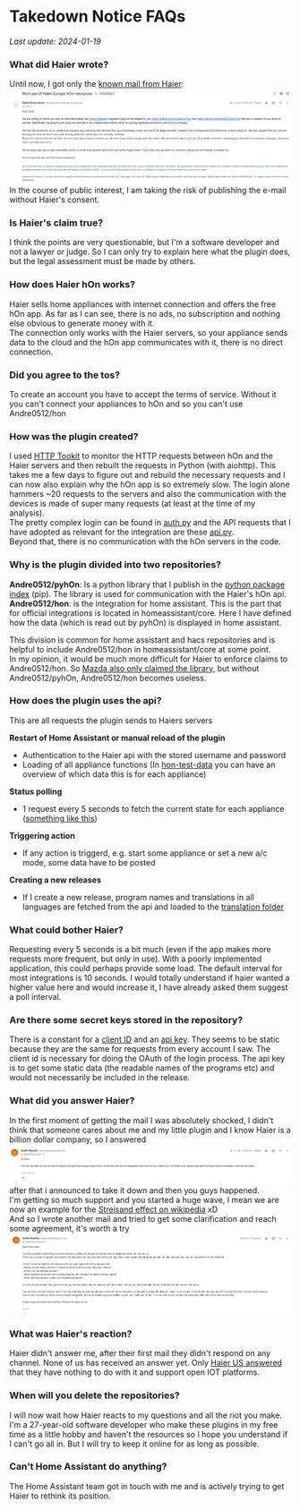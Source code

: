 # Takedown Notice FAQs

_Last update: 2024-01-19_

### What did Haier wrote?
Until now, I got only the [known mail from Haier](assets/takedown.eml):
![Screenshot of mail](assets/takedown.png)
In the course of public interest, I am taking the risk of publishing the e-mail without Haier's consent.

### Is Haier's claim true?
I think the points are very questionable, but I'm a software developer and not a lawyer or judge. So I can only try to explain here what the plugin does, but the legal assessment must be made by others.

### How does Haier hOn works?
Haier sells home appliances with internet connection and offers the free hOn app. As far as I can see, there is no ads, no subscription and nothing else obvious to generate money with it.  
The connection only works with the Haier servers, so your appliance sends data to the cloud and the hOn app communicates with it, there is no direct connection.

### Did you agree to the tos?
To create an account you have to accept the terms of service. Without it you can't connect your appliances to hOn and so you can't use Andre0512/hon

### How was the plugin created?
I used [HTTP Tookit](https://httptoolkit.com/) to monitor the HTTP requests between hOn and the Haier servers and then rebuilt the requests in Python (with aiohttp). This takes me a few days to figure out and rebuild the necessary requests and I can now also explain why the hOn app is so extremely slow. The login alone hammers ~20 requests to the servers and also the communication with the devices is made of super many requests (at least at the time of my analysis).  
The pretty complex login can be found in [auth.py](https://github.com/Andre0512/pyhOn/blob/main/pyhon/connection/auth.py) and the API requests that I have adopted as relevant for the integration are these [api.py](https://github.com/Andre0512/pyhOn/blob/main/pyhon/connection/api.py).  
Beyond that, there is no communication with the hOn servers in the code.

### Why is the plugin divided into two repositories?
**Andre0512/pyhOn**: Is a python library that I publish in the [python package index](https://pypi.org/project/pyhOn/) (pip). The library is used for communication with the Haier's hOn api.  
**Andre0512/hon**: is the integration for home assistant. This is the part that for official integrations is located in homeassistant/core. Here I have defined how the data (which is read out by pyhOn) is displayed in home assistant.   

This division is common for home assistant and hacs repositories and is helpful to include Andre0512/hon in homeassistant/core at some point.  
In my opinion, it would be much more difficult for Haier to enforce claims to Andre0512/hon. So [Mazda also only claimed the library](https://www.home-assistant.io/blog/2023/10/13/removal-of-mazda-connected-services-integration/), but without Andre0512/pyhOn, Andre0512/hon becomes useless.

### How does the plugin uses the api?
This are all requests the plugin sends to Haiers servers  

**Restart of Home Assistant or manual reload of the plugin**
- Authentication to the Haier api with the stored username and password
- Loading of all appliance functions (In [hon-test-data](https://github.com/Andre0512/hon-test-data/tree/main/test_data) you can have an overview of which data this is for each appliance)

**Status polling**
- 1 request every 5 seconds to fetch the current state for each appliance ([something like this](https://github.com/Andre0512/hon-test-data/blob/main/test_data/ac_312/appliance_data.json))

**Triggering action**
- If any action is triggerd, e.g. start some appliance or set a new a/c mode, some data have to be posted

**Creating a new releases**
- If I create a new release, program names and translations in all languages are fetched from the api and loaded to the [translation folder](https://github.com/Andre0512/hon/tree/main/custom_components/hon/translations)

### What could bother Haier?
Requesting every 5 seconds is a bit much (even if the app makes more requests more frequent, but only in use). With a poorly implemented application, this could perhaps provide some load. The default interval for most integrations is 10 seconds. I would totally understand if haier wanted a higher value here and would increase it, I have already asked them suggest a poll interval.

### Are there some secret keys stored in the repository?
There is a constant for a [client ID](https://github.com/Andre0512/pyhOn/blob/main/pyhon/const.py) and an [api key](https://github.com/Andre0512/pyhOn/blob/main/pyhon/const.py). They seems to be static because they are the same for requests from every account I saw.
The client id is necessary for doing the OAuth of the login process. The api key is to get some static data (the readable names of the programs etc) and would not necessarily be included in the release.

### What did you answer Haier?
In the first moment of getting the mail I was absolutely shocked, I didn't think that someone cares about me and my little plugin and I know Haier is a billion dollar company, so I answered
![answer 1](assets/answer_1.png)
after that i announced to take it down and then you guys happened.  
I'm getting so much support and you started a huge wave, I mean we are now an example for the [Streisand effect on wikipedia](https://en.wikipedia.org/wiki/List_of_Streisand_effect_examples#By_businesses) xD  
And so I wrote another mail and tried to get some clarification and reach some agreement, it's worth a try
![answer 2](assets/answer_2.png)

### What was Haier's reaction?
Haier didn't answer me, after their first mail they didn't respond on any channel. None of us has received an answer yet.
Only [Haier US answered](https://www.reddit.com/r/homeassistant/comments/19a615l/haier_us_supports_home_assistant_and_open_iot/) that they have nothing to do with it and support open IOT platforms.

### When will you delete the repositories?
I will now wait how Haier reacts to my questions and all the riot you make. I'm a 27-year-old software developer who make these plugins in my free time as a little hobby and haven't the resources so I hope you understand if I can't go all in. But I will try to keep it online for as long as possible.

### Can't Home Assistant do anything?
The Home Assistant team got in touch with me and is actively trying to get Haier to rethink its position.